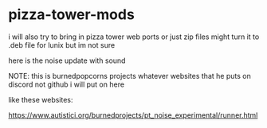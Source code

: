 # pizza-tower-mods

i will also try to bring in pizza tower web ports or just zip files might turn it to .deb file for lunix but im not sure

here is the noise update with sound 

NOTE: this is burnedpopcorns projects whatever websites that he puts on discord not github i will put on here 

like these websites:

https://www.autistici.org/burnedprojects/pt_noise_experimental/runner.html

